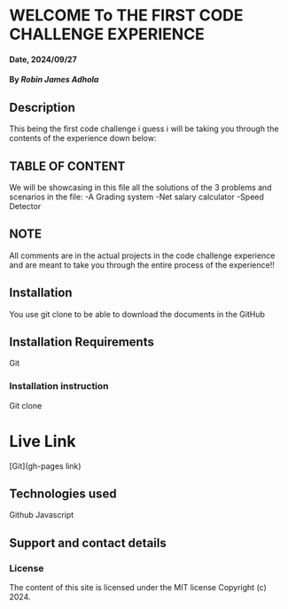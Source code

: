# WELCOME To THE FIRST CODE CHALLENGE EXPERIENCE

#### Date, 2024/09/27

#### By *Robin James Adhola*

## Description

This being the first code challenge i guess i will be taking you through the contents of the experience down below:

## TABLE OF CONTENT

We will be showcasing in this file all the solutions of the 3 problems and scenarios in the file:
     -A Grading system
     -Net salary calculator
     -Speed Detector

## NOTE

All comments are in the actual projects in the code challenge experience and are meant to take you through the entire process of the experience!!

## Installation

You use git clone to be able to download the documents in the GitHub

## Installation Requirements

Git

### Installation instruction

Git clone

# Live Link

[Git](gh-pages link)

## Technologies used

Github
Javascript

## Support and contact details

### License

The content of this site is licensed under the MIT license
Copyright (c) 2024.
